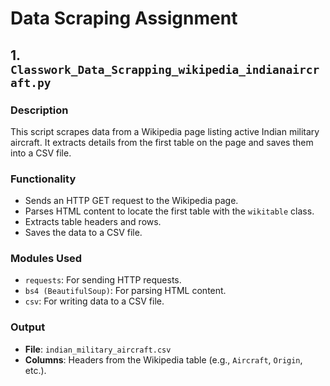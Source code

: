 # Data Scraping Assignment

## 1. `Classwork_Data_Scrapping_wikipedia_indianaircraft.py`

### **Description**
This script scrapes data from a Wikipedia page listing active Indian military aircraft. It extracts details from the first table on the page and saves them into a CSV file.

### **Functionality**
- Sends an HTTP GET request to the Wikipedia page.
- Parses HTML content to locate the first table with the `wikitable` class.
- Extracts table headers and rows.
- Saves the data to a CSV file.

### **Modules Used**
- `requests`: For sending HTTP requests.
- `bs4 (BeautifulSoup)`: For parsing HTML content.
- `csv`: For writing data to a CSV file.

### **Output**
- **File**: `indian_military_aircraft.csv`
- **Columns**: Headers from the Wikipedia table (e.g., `Aircraft`, `Origin`, etc.).
